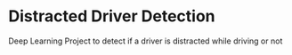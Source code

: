 # Distracted Driver Detection
 Deep Learning Project to detect if a driver is distracted while driving or not

